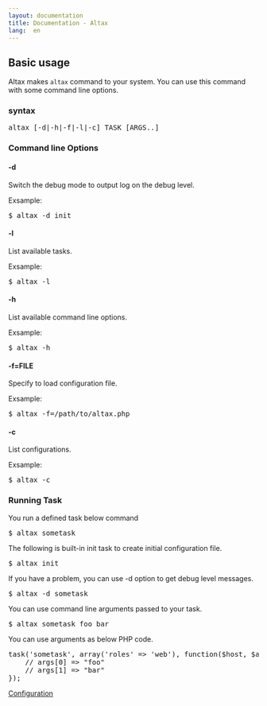 ```yaml
---
layout: documentation
title: Documentation - Altax
lang:  en
---
```

## Basic usage

Altax makes `altax` command to your system.
You can use this command with some command line options.

### syntax

<pre class="sh-nonumber">
altax [-d|-h|-f|-l|-c] TASK [ARGS..]
</pre>


### Command line Options

#### -d

Switch the debug mode to output log on the debug level.

Exsample:

<pre class="sh-nonumber">
$ altax -d init
</pre>

#### -l

List available tasks.

Exsample:

<pre class="sh-nonumber">
$ altax -l
</pre>

#### -h

List available command line options.

Exsample:

<pre class="sh-nonumber">
$ altax -h
</pre>


#### -f=FILE

Specify to load configuration file.

Exsample:

<pre class="sh-nonumber">
$ altax -f=/path/to/altax.php
</pre>


#### -c

List configurations.

Exsample:

<pre class="sh-nonumber">
$ altax -c
</pre>

### Running Task

You run a defined task below command

<pre class="sh-nonumber">
$ altax sometask
</pre>

The following is built-in init task to create initial configuration file.

<pre class="sh-nonumber">
$ altax init
</pre>

If you have a problem, you can use -d option to get debug level messages.

<pre class="sh-nonumber">
$ altax -d sometask
</pre>

You can use command line arguments passed to your task.

<pre class="sh-nonumber">
$ altax sometask foo bar
</pre>

You can use arguments as below PHP code.
<pre class="php">
task('sometask', array('roles' => 'web'), function($host, $args){
    // args[0] => "foo"
    // args[1] => "bar"
});
</pre>



<div class="row">
  <div class="span4">
    <a class="prev" href="/altax/documentation/configuration.html">Configuration</a>
  </div>
</div>
